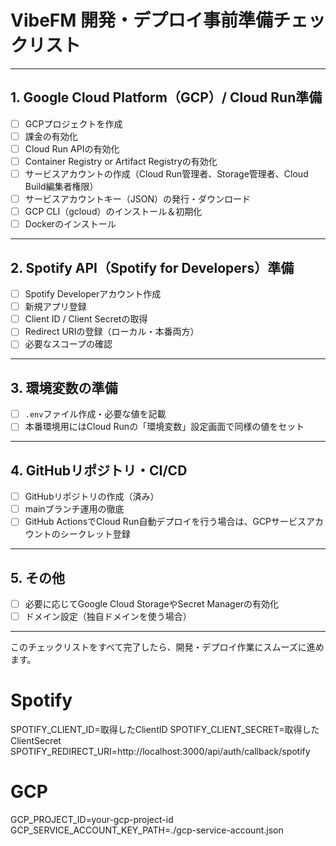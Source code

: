 # VibeFM 開発・デプロイ事前準備チェックリスト

---

## 1. Google Cloud Platform（GCP）/ Cloud Run準備

- [ ] GCPプロジェクトを作成
- [ ] 課金の有効化
- [ ] Cloud Run APIの有効化
- [ ] Container Registry or Artifact Registryの有効化
- [ ] サービスアカウントの作成（Cloud Run管理者、Storage管理者、Cloud Build編集者権限）
- [ ] サービスアカウントキー（JSON）の発行・ダウンロード
- [ ] GCP CLI（gcloud）のインストール＆初期化
- [ ] Dockerのインストール

---

## 2. Spotify API（Spotify for Developers）準備

- [ ] Spotify Developerアカウント作成
- [ ] 新規アプリ登録
- [ ] Client ID / Client Secretの取得
- [ ] Redirect URIの登録（ローカル・本番両方）
- [ ] 必要なスコープの確認

---

## 3. 環境変数の準備

- [ ] `.env`ファイル作成・必要な値を記載
- [ ] 本番環境用にはCloud Runの「環境変数」設定画面で同様の値をセット

---

## 4. GitHubリポジトリ・CI/CD

- [ ] GitHubリポジトリの作成（済み）
- [ ] mainブランチ運用の徹底
- [ ] GitHub ActionsでCloud Run自動デプロイを行う場合は、GCPサービスアカウントのシークレット登録

---

## 5. その他

- [ ] 必要に応じてGoogle Cloud StorageやSecret Managerの有効化
- [ ] ドメイン設定（独自ドメインを使う場合）

---

このチェックリストをすべて完了したら、開発・デプロイ作業にスムーズに進めます。 

# Spotify
SPOTIFY_CLIENT_ID=取得したClientID
SPOTIFY_CLIENT_SECRET=取得したClientSecret
SPOTIFY_REDIRECT_URI=http://localhost:3000/api/auth/callback/spotify

# GCP
GCP_PROJECT_ID=your-gcp-project-id
GCP_SERVICE_ACCOUNT_KEY_PATH=./gcp-service-account.json 